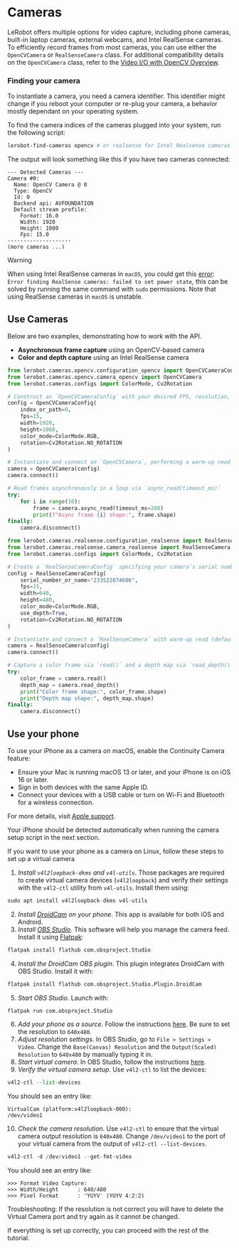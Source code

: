 # Cameras

LeRobot offers multiple options for video capture, including phone cameras, built-in laptop cameras, external webcams, and Intel RealSense cameras. To efficiently record frames from most cameras, you can use either the `OpenCVCamera` or `RealSenseCamera` class. For additional compatibility details on the `OpenCVCamera` class, refer to the [Video I/O with OpenCV Overview](https://docs.opencv.org/4.x/d0/da7/videoio_overview.html).

### Finding your camera

To instantiate a camera, you need a camera identifier. This identifier might change if you reboot your computer or re-plug your camera, a behavior mostly dependant on your operating system.

To find the camera indices of the cameras plugged into your system, run the following script:

```bash
lerobot-find-cameras opencv # or realsense for Intel Realsense cameras
```

The output will look something like this if you have two cameras connected:

```
--- Detected Cameras ---
Camera #0:
  Name: OpenCV Camera @ 0
  Type: OpenCV
  Id: 0
  Backend api: AVFOUNDATION
  Default stream profile:
    Format: 16.0
    Width: 1920
    Height: 1080
    Fps: 15.0
--------------------
(more cameras ...)
```

> [!WARNING]
> When using Intel RealSense cameras in `macOS`, you could get this [error](https://github.com/IntelRealSense/librealsense/issues/12307): `Error finding RealSense cameras: failed to set power state`, this can be solved by running the same command with `sudo` permissions. Note that using RealSense cameras in `macOS` is unstable.

## Use Cameras

Below are two examples, demonstrating how to work with the API.

- **Asynchronous frame capture** using an OpenCV-based camera
- **Color and depth capture** using an Intel RealSense camera

<hfoptions id="shell_restart">
<hfoption id="Open CV Camera">

<!-- prettier-ignore-start -->
```python
from lerobot.cameras.opencv.configuration_opencv import OpenCVCameraConfig
from lerobot.cameras.opencv.camera_opencv import OpenCVCamera
from lerobot.cameras.configs import ColorMode, Cv2Rotation

# Construct an `OpenCVCameraConfig` with your desired FPS, resolution, color mode, and rotation.
config = OpenCVCameraConfig(
    index_or_path=0,
    fps=15,
    width=1920,
    height=1080,
    color_mode=ColorMode.RGB,
    rotation=Cv2Rotation.NO_ROTATION
)

# Instantiate and connect an `OpenCVCamera`, performing a warm-up read (default).
camera = OpenCVCamera(config)
camera.connect()

# Read frames asynchronously in a loop via `async_read(timeout_ms)`
try:
    for i in range(10):
        frame = camera.async_read(timeout_ms=200)
        print(f"Async frame {i} shape:", frame.shape)
finally:
    camera.disconnect()
```
<!-- prettier-ignore-end -->

</hfoption>
<hfoption id="Intel Realsense Camera">

<!-- prettier-ignore-start -->
```python
from lerobot.cameras.realsense.configuration_realsense import RealSenseCameraConfig
from lerobot.cameras.realsense.camera_realsense import RealSenseCamera
from lerobot.cameras.configs import ColorMode, Cv2Rotation

# Create a `RealSenseCameraConfig` specifying your camera’s serial number and enabling depth.
config = RealSenseCameraConfig(
    serial_number_or_name="233522074606",
    fps=15,
    width=640,
    height=480,
    color_mode=ColorMode.RGB,
    use_depth=True,
    rotation=Cv2Rotation.NO_ROTATION
)

# Instantiate and connect a `RealSenseCamera` with warm-up read (default).
camera = RealSenseCamera(config)
camera.connect()

# Capture a color frame via `read()` and a depth map via `read_depth()`.
try:
    color_frame = camera.read()
    depth_map = camera.read_depth()
    print("Color frame shape:", color_frame.shape)
    print("Depth map shape:", depth_map.shape)
finally:
    camera.disconnect()
```
<!-- prettier-ignore-end -->

</hfoption>
</hfoptions>

## Use your phone

<hfoptions id="use phone">
<hfoption id="Mac">

To use your iPhone as a camera on macOS, enable the Continuity Camera feature:

- Ensure your Mac is running macOS 13 or later, and your iPhone is on iOS 16 or later.
- Sign in both devices with the same Apple ID.
- Connect your devices with a USB cable or turn on Wi-Fi and Bluetooth for a wireless connection.

For more details, visit [Apple support](https://support.apple.com/en-gb/guide/mac-help/mchl77879b8a/mac).

Your iPhone should be detected automatically when running the camera setup script in the next section.

</hfoption>
<hfoption id="Linux">

If you want to use your phone as a camera on Linux, follow these steps to set up a virtual camera

1. _Install `v4l2loopback-dkms` and `v4l-utils`_. Those packages are required to create virtual camera devices (`v4l2loopback`) and verify their settings with the `v4l2-ctl` utility from `v4l-utils`. Install them using:

<!-- prettier-ignore-start -->
```python
sudo apt install v4l2loopback-dkms v4l-utils
```
<!-- prettier-ignore-end -->

2. _Install [DroidCam](https://droidcam.app) on your phone_. This app is available for both iOS and Android.
3. _Install [OBS Studio](https://obsproject.com)_. This software will help you manage the camera feed. Install it using [Flatpak](https://flatpak.org):

<!-- prettier-ignore-start -->
```python
flatpak install flathub com.obsproject.Studio
```
<!-- prettier-ignore-end -->

4. _Install the DroidCam OBS plugin_. This plugin integrates DroidCam with OBS Studio. Install it with:

<!-- prettier-ignore-start -->
```python
flatpak install flathub com.obsproject.Studio.Plugin.DroidCam
```
<!-- prettier-ignore-end -->

5. _Start OBS Studio_. Launch with:

<!-- prettier-ignore-start -->
```python
flatpak run com.obsproject.Studio
```
<!-- prettier-ignore-end -->

6. _Add your phone as a source_. Follow the instructions [here](https://droidcam.app/obs/usage). Be sure to set the resolution to `640x480`.
7. _Adjust resolution settings_. In OBS Studio, go to `File > Settings > Video`. Change the `Base(Canvas) Resolution` and the `Output(Scaled) Resolution` to `640x480` by manually typing it in.
8. _Start virtual camera_. In OBS Studio, follow the instructions [here](https://obsproject.com/kb/virtual-camera-guide).
9. _Verify the virtual camera setup_. Use `v4l2-ctl` to list the devices:

<!-- prettier-ignore-start -->
```python
v4l2-ctl --list-devices
```
<!-- prettier-ignore-end -->

You should see an entry like:

```
VirtualCam (platform:v4l2loopback-000):
/dev/video1
```

10. _Check the camera resolution_. Use `v4l2-ctl` to ensure that the virtual camera output resolution is `640x480`. Change `/dev/video1` to the port of your virtual camera from the output of `v4l2-ctl --list-devices`.

<!-- prettier-ignore-start -->
```python
v4l2-ctl -d /dev/video1 --get-fmt-video
```
<!-- prettier-ignore-end -->

You should see an entry like:

```
>>> Format Video Capture:
>>>	Width/Height      : 640/480
>>>	Pixel Format      : 'YUYV' (YUYV 4:2:2)
```

Troubleshooting: If the resolution is not correct you will have to delete the Virtual Camera port and try again as it cannot be changed.

If everything is set up correctly, you can proceed with the rest of the tutorial.

</hfoption>
</hfoptions>
